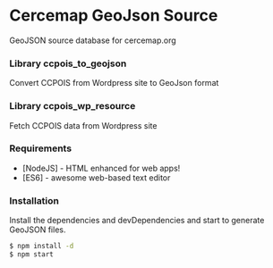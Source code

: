 # Cercemap GeoJson Source

GeoJSON source database for cercemap.org

### Library ccpois_to_geojson
Convert CCPOIS from Wordpress site to GeoJson format
### Library ccpois_wp_resource
Fetch CCPOIS data from Wordpress site

### Requirements
* [NodeJS] - HTML enhanced for web apps!
* [ES6] - awesome web-based text editor
### Installation
Install the dependencies and devDependencies and start to generate GeoJSON files.

```sh
$ npm install -d
$ npm start
```
